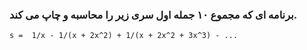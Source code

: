 ### برنامه ای که مجموع ۱۰ جمله اول سری زیر را محاسبه و چاپ می کند.

```
s =  1/x - 1/(x + 2x^2) + 1/(x + 2x^2 + 3x^3) - ...
```